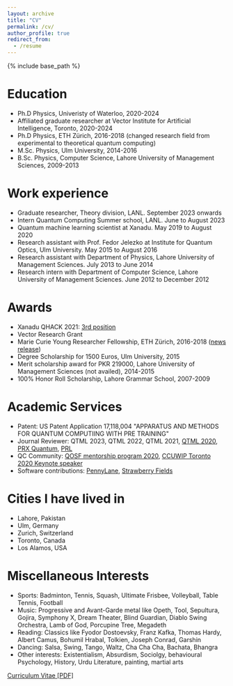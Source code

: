 ```yaml
---
layout: archive
title: "CV"
permalink: /cv/
author_profile: true
redirect_from:
  - /resume
---
```


{% include base_path %}

Education
======
* Ph.D Physics, Univeristy of Waterloo, 2020-2024
* Affiliated graduate researcher at Vector Institute for Artificial Intelligence, Toronto, 2020-2024
* Ph.D Physics, ETH Zürich, 2016-2018 (changed research field from experimental to theoretical quantum computing)
* M.Sc. Physics, Ulm University, 2014-2016
* B.Sc. Physics, Computer Science, Lahore University of Management Sciences, 2009-2013

Work experience
======
* Graduate researcher, Theory division, LANL. September 2023 onwards
* Intern Quantum Computing Summer school, LANL. June to August 2023
* Quantum machine learning scientist at Xanadu. May 2019 to August 2020
* Research assistant with Prof. Fedor Jelezko at Institute for Quantum Optics, Ulm University. May 2015 to August 2016
* Research assistant with Department of Physics, Lahore University of Management Sciences. July 2013 to June 2014
* Research intern with Department of Computer Science, Lahore University of Management Sciences. June 2012 to December 2012
  
Awards
======
* Xanadu QHACK 2021: [3rd position](https://medium.com/xanaduai/qhack-the-quantum-machine-learning-hackathon-7f2cd7348e2b)
* Vector Research Grant
* Marie Curie Young Researcher Fellowship, ETH Zürich, 2016-2018 ([news release](https://ist.lums.edu.pk/news/alumni-stories/lums-alumna-wins-marie-sk%C5%82odowska-curie-actions-fellowship-her-phd-eth-zurich))
* Degree Scholarship for 1500 Euros, Ulm University, 2015 
* Merit scholarship award for PKR 219000, Lahore University of Management Sciences (not availed), 2014-2015 
* 100% Honor Roll Scholarship, Lahore Grammar School, 2007-2009

Academic Services
=================
* Patent: US Patent Application 17,118,004 "APPARATUS AND METHODS FOR QUANTUM COMPUTIING WITH PRE TRAINING"
* Journal Reviewer: QTML 2023, QTML 2022, QTML 2021, [QTML 2020](https://www.qtml2020.com/), [PRX Quantum](https://journals.aps.org/prxquantum/), [PRL](https://journals.aps.org/prl/)
* QC Community: [QOSF mentorship program 2020](https://qosf.org/qc_mentorship/), [CCUWIP Toronto 2020 Keynote speaker](https://ccuwip.cap.ca/)  
* Software contributions: [PennyLane](https://pennylane.ai/), [Strawberry Fields](https://strawberryfields.ai/) 

Cities I have lived in
======================
* Lahore, Pakistan
* Ulm, Germany
* Zurich, Switzerland
* Toronto, Canada
* Los Alamos, USA

Miscellaneous Interests
=======================
* Sports: Badminton, Tennis, Squash, Ultimate Frisbee, Volleyball, Table Tennis, Football
* Music: Progressive and Avant-Garde metal like Opeth, Tool, Sepultura, Gojira, Symphony X, Dream Theater, Blind Guardian, Diablo Swing Orchestra, Lamb of God, Porcupine Tree, Megadeth
* Reading: Classics like Fyodor Dostoevsky, Franz Kafka, Thomas Hardy, Albert Camus, Bohumil Hrabal, Tolkien, Joseph Conrad, Garshin
* Dancing: Salsa, Swing, Tango, Waltz, Cha Cha Cha, Bachata, Bhangra
* Other interests: Existentialism, Absurdism, Sociolgy, behavioural Psychology, History, Urdu Literature, painting, martial arts 

[Curriculum Vitae [PDF]](http://AroosaIjaz.github.io/files/Aroosa_CV_Oct2023.pdf)
